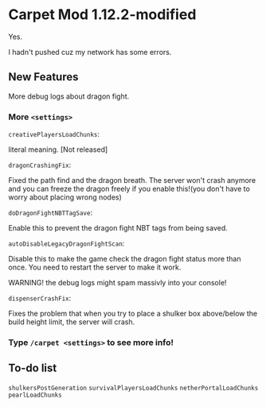 # Carpet Mod 1.12.2-modified
Yes.

I hadn't pushed cuz my network has some errors.

## New Features

More debug logs about dragon fight.

### More `<settings>`

`creativePlayersLoadChunks`: 

literal meaning. [Not released]

`dragonCrashingFix`: 

Fixed the path find and the dragon breath. The server won't crash anymore and you can freeze the dragon freely if you enable this!(you don't have to worry about placing wrong nodes)


`doDragonFightNBTTagSave`: 

Enable this to prevent the dragon fight NBT tags from being saved.


`autoDisableLegacyDragonFightScan`: 

Disable this to make the game check the dragon fight status more than once. You need to restart the server to make it work.

WARNING! the debug logs might spam massivly into your console!

`dispenserCrashFix`: 

Fixes the problem that when you try to place a shulker box above/below the build height limit, the server will crash.

### **Type `/carpet <settings>` to see more info!**

## To-do list

`shulkersPostGeneration`
`survivalPlayersLoadChunks`
`netherPortalLoadChunks`
`pearlLoadChunks`
